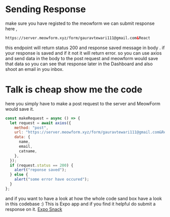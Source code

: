 # Sending Response

make sure you have registed to the meowform
we can submit response here ,

```html
https://server.meowform.xyz/form/gauravtewari111@gmail.com&React
```

this endpoint will return status 200 and response saved message in body . if your response is saved and if it not it will return error.
so you can use axios and send data in the body to the post request and meowform would save that data so you can see that response later in the Dashboard and also shoot an email in you inbox.

# Talk is cheap show me the code

here you simply have to make a post request to the server and MeowForm would save it.

```jsx
const makeRequest = async () => {
  let request = await axios({
    method: "post",
    url: "https://server.meowform.xyz/form/gauravtewari111@gmail.com&React",
    data: {
      name,
      email,
      catname,
    },
  });
  if (request.status == 200) {
    alert("reponse saved");
  } else {
    alert("some error have occured");
  }
};
```

and if you want to have a look at how the whole code sand box have a look in this codebase :)
This is Expo app and if you find it helpful do submit a response on it.
[Expo Snack](https://snack.expo.dev/@tewarig0/meowform-example)
